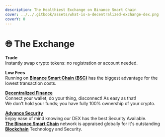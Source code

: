 ```yaml
---
description: The Healthiest Exchange on Binance Smart Chain
cover: ../../.gitbook/assets/what-is-a-decentralized-exchange-dex.png
coverY: 0
---
```


# 🌐 The Exchange

**Trade**\
Instantly swap crypto tokens: no registration or account needed.

**Low Fees**\
Running on [**Binance Smart Chain (BSC)**](../../knowledge-center/security/binance-smart-chain.md) has the biggest advantage for the lowest transaction costs.

[**Decentralized Finance**\
](../../knowledge-center/glossary-and-vocab.md)Connect your wallet, do your thing, disconnect! As easy as that!\
We don't hold your funds; you have fully 100% ownership of your crypto.

[**Advance Security**](../../knowledge-center/security/)\
Enjoy ease of mind knowing our DEX has the best Security Available.\
[**The Binance Smart Chain**](../../knowledge-center/security/binance-smart-chain.md) network is appraised globally for it's outstanding [**Blockchain**](../../knowledge-center/glossary-and-vocab.md) Technology and Security.

